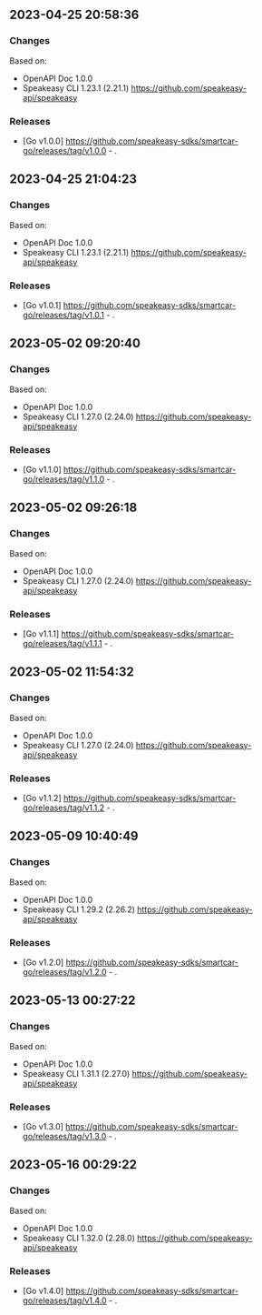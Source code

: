 

## 2023-04-25 20:58:36
### Changes
Based on:
- OpenAPI Doc 1.0.0 
- Speakeasy CLI 1.23.1 (2.21.1) https://github.com/speakeasy-api/speakeasy
### Releases
- [Go v1.0.0] https://github.com/speakeasy-sdks/smartcar-go/releases/tag/v1.0.0 - .

## 2023-04-25 21:04:23
### Changes
Based on:
- OpenAPI Doc 1.0.0 
- Speakeasy CLI 1.23.1 (2.21.1) https://github.com/speakeasy-api/speakeasy
### Releases
- [Go v1.0.1] https://github.com/speakeasy-sdks/smartcar-go/releases/tag/v1.0.1 - .

## 2023-05-02 09:20:40
### Changes
Based on:
- OpenAPI Doc 1.0.0 
- Speakeasy CLI 1.27.0 (2.24.0) https://github.com/speakeasy-api/speakeasy
### Releases
- [Go v1.1.0] https://github.com/speakeasy-sdks/smartcar-go/releases/tag/v1.1.0 - .

## 2023-05-02 09:26:18
### Changes
Based on:
- OpenAPI Doc 1.0.0 
- Speakeasy CLI 1.27.0 (2.24.0) https://github.com/speakeasy-api/speakeasy
### Releases
- [Go v1.1.1] https://github.com/speakeasy-sdks/smartcar-go/releases/tag/v1.1.1 - .

## 2023-05-02 11:54:32
### Changes
Based on:
- OpenAPI Doc 1.0.0 
- Speakeasy CLI 1.27.0 (2.24.0) https://github.com/speakeasy-api/speakeasy
### Releases
- [Go v1.1.2] https://github.com/speakeasy-sdks/smartcar-go/releases/tag/v1.1.2 - .

## 2023-05-09 10:40:49
### Changes
Based on:
- OpenAPI Doc 1.0.0 
- Speakeasy CLI 1.29.2 (2.26.2) https://github.com/speakeasy-api/speakeasy
### Releases
- [Go v1.2.0] https://github.com/speakeasy-sdks/smartcar-go/releases/tag/v1.2.0 - .

## 2023-05-13 00:27:22
### Changes
Based on:
- OpenAPI Doc 1.0.0 
- Speakeasy CLI 1.31.1 (2.27.0) https://github.com/speakeasy-api/speakeasy
### Releases
- [Go v1.3.0] https://github.com/speakeasy-sdks/smartcar-go/releases/tag/v1.3.0 - .

## 2023-05-16 00:29:22
### Changes
Based on:
- OpenAPI Doc 1.0.0 
- Speakeasy CLI 1.32.0 (2.28.0) https://github.com/speakeasy-api/speakeasy
### Releases
- [Go v1.4.0] https://github.com/speakeasy-sdks/smartcar-go/releases/tag/v1.4.0 - .
